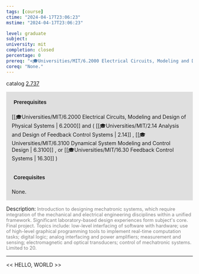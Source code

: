 ```yaml
---
tags: [course]
ctime: "2024-04-17T23:06:23"
mstime: "2024-04-17T23:06:23"

level: graduate
subject: 
university: mit
completion: closed
percentage: 0
prereq: "<🎓Universities/MIT/6.2000 Electrical Circuits, Modeling and Design of Physical Systems> and ( <🎓Universities/MIT/2.14 Analysis and Design of Feedback Control Systems> , <🎓Universities/MIT/6.3100 Dynamical System Modeling and Control Design> , or <🎓Universities/MIT/16.30 Feedback Control Systems> )"
coreq: "None."
---
```


catalog [2.737](http://student.mit.edu/catalog/m2b.html#2.737)

<span style="display: block; padding: 15px; background-color: rgb(100, 100, 100, 0.2);"><font id="m_prereq1928_0" style="display: block; font-family: Arial, sans-serif; font-weight: bold; padding: 5px">Prerequisites</font><br><span id="prereq1928_0">[[🎓Universities/MIT/6.2000 Electrical Circuits, Modeling and Design of Physical Systems | 6.2000]] and ( [[🎓Universities/MIT/2.14 Analysis and Design of Feedback Control Systems | 2.14]] , [[🎓Universities/MIT/6.3100 Dynamical System Modeling and Control Design | 6.3100]] , or [[🎓Universities/MIT/16.30 Feedback Control Systems | 16.30]] )</span></span>
<span style="display: block; padding: 15px; background-color: rgb(100, 100, 100, 0.2);"><font id="m_coreq1928_0" style="display: block; font-family: Arial, sans-serif; font-weight: bold; padding: 5px">Corequisites</font><br><span id="coreq1928_0">None.</span></span>

<font style="">Description:</font>
<font style="color: grey; font-size: 0.8rem;">Introduction to designing mechatronic systems, which require integration of the mechanical and electrical engineering disciplines within a unified framework. Significant laboratory-based design experiences form subject's core. Final project. Topics include: low-level interfacing of software with hardware; use of high-level graphical programming tools to implement real-time computation tasks; digital logic; analog interfacing and power amplifiers; measurement and sensing; electromagnetic and optical transducers; control of mechatronic systems. Limited to 20.</font>



---

<< HELLO, WORLD >>
